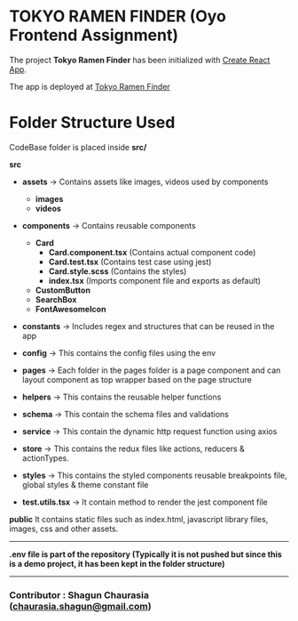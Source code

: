# TOKYO RAMEN FINDER (Oyo Frontend Assignment)

The project **Tokyo Ramen Finder** has been initialized with [Create React App](https://github.com/facebook/create-react-app).


The app is deployed at [Tokyo Ramen Finder](https://ramen-finder.herokuapp.com/)


# Folder Structure Used



CodeBase folder is placed inside **src/**

**src**
   - **assets** -> Contains assets like images, videos used by components
     - **images**
     - **videos**

   - **components** -> Contains reusable components
     - **Card**
       - **Card.component.tsx** (Contains actual component code)
       - **Card.test.tsx** (Contains test case using jest)
       - **Card.style.scss** (Contains the styles)
       - **index.tsx** (Imports component file and exports as default)
     - **CustomButton**
     - **SearchBox**
     - **FontAwesomeIcon**


  - **constants** -> Includes regex and structures that can be reused in the app

  - **config** -> This contains the config files using the env

  - **pages** -> Each folder in the pages folder is a page component and can layout component as top wrapper based on the page structure 

  - **helpers** -> This contains the reusable helper functions

  - **schema** -> This contain the schema files and validations 

  - **service** -> This contain the dynamic http request function using axios
  
  - **store** -> This contains the redux files like actions, reducers & actionTypes.

  - **styles** -> This contains the styled components reusable breakpoints file, global styles & theme constant file

  - **test.utils.tsx** -> It contain method to render the jest component file


**public** 
It contains static files such as index.html, javascript library files, images, css and other assets.

****
**.env file is part of the repository (Typically it is not pushed but since this is a demo project, it has been kept in the folder structure)**

****


### Contributor : Shagun Chaurasia (chaurasia.shagun@gmail.com)
